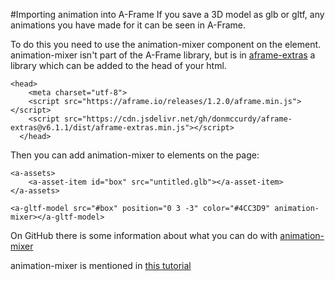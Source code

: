 #Importing animation into A-Frame
If you save a 3D model as glb or gltf, any animations you have made for it can be seen in A-Frame.

To do this you need to use the animation-mixer component on the element. animation-mixer isn't part of the A-Frame library, but is in [aframe-extras](https://github.com/n5ro/aframe-extras) a library which can be added to the head of your html.

```
<head>
    <meta charset="utf-8">
    <script src="https://aframe.io/releases/1.2.0/aframe.min.js"></script>
    <script src="https://cdn.jsdelivr.net/gh/donmccurdy/aframe-extras@v6.1.1/dist/aframe-extras.min.js"></script>
  </head>
```

Then you can add animation-mixer to elements on the page:
```
<a-assets>
    <a-asset-item id="box" src="untitled.glb"></a-asset-item>
</a-assets>
          
<a-gltf-model src="#box" position="0 3 -3" color="#4CC3D9" animation-mixer></a-gltf-model>

```
On GitHub there is some information about what you can do with [animation-mixer](https://github.com/n5ro/aframe-extras/tree/master/src/loaders)

animation-mixer is mentioned in [this tutorial](https://learn.framevr.io/project2/part1)